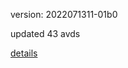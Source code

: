version: 2022071311-01b0

updated 43 avds

[details](https://github.com/0x74f917491bfa7ebfa379/ali_avd_db/blob/master/change_log/2022/07/13/11/01b0.txt)